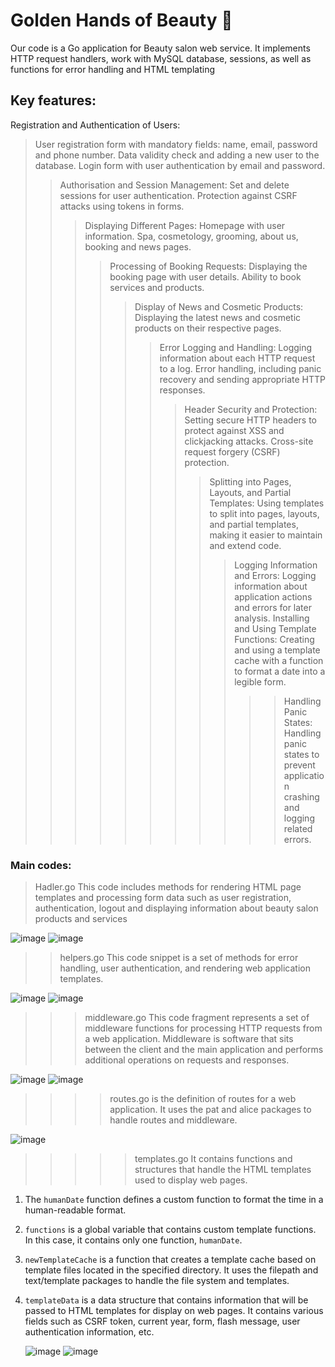 #  Golden Hands of Beauty :nail_care:
Our code is a Go application for Beauty salon web service. It implements HTTP request handlers, work with MySQL database, sessions, as well as functions for error handling and HTML templating

 ## Key features:
 Registration and Authentication of Users:
>User registration form with mandatory fields: name, email, password and phone number.
Data validity check and adding a new user to the database.
Login form with user authentication by email and password.
>>Authorisation and Session Management:
Set and delete sessions for user authentication.
Protection against CSRF attacks using tokens in forms.
>>>Displaying Different Pages:
Homepage with user information.
Spa, cosmetology, grooming, about us, booking and news pages.
>>>>Processing of Booking Requests:
Displaying the booking page with user details.
Ability to book services and products.
>>>>>Display of News and Cosmetic Products:
Displaying the latest news and cosmetic products on their respective pages.
>>>>>>Error Logging and Handling:
Logging information about each HTTP request to a log.
Error handling, including panic recovery and sending appropriate HTTP responses.
>>>>>>>Header Security and Protection:
Setting secure HTTP headers to protect against XSS and clickjacking attacks.
Cross-site request forgery (CSRF) protection.
>>>>>>>>Splitting into Pages, Layouts, and Partial Templates:
Using templates to split into pages, layouts, and partial templates, making it easier to maintain and extend code.
>>>>>>>>>Logging Information and Errors:
Logging information about application actions and errors for later analysis.
Installing and Using Template Functions:
Creating and using a template cache with a function to format a date into a legible form.
>>>>>>>>>>>Handling Panic States:
Handling panic states to prevent application crashing and logging related errors.

### Main codes:
>Hadler.go
This code includes methods for rendering HTML page templates and processing form data such as user registration, authentication, logout and displaying information about beauty salon products and services

![image](https://github.com/hvruu/AdvancedProgAssingment/assets/147140948/18f4e620-6f3f-40a8-b571-aa400ec86429)
![image](https://github.com/hvruu/AdvancedProgAssingment/assets/147140948/d5e4b93f-707f-41bc-8e7c-d513bf2a058c)

>>helpers.go
This code snippet is a set of methods for error handling, user authentication, and rendering web application templates.

![image](https://github.com/hvruu/AdvancedProgAssingment/assets/147140948/2e4da55f-7672-4c2f-8ff7-8a9bb602c090)
![image](https://github.com/hvruu/AdvancedProgAssingment/assets/147140948/e206dab0-3640-4a1e-ba7e-64a48d13a906)

>>>middleware.go
This code fragment represents a set of middleware functions for processing HTTP requests from a web application. Middleware is software that sits between the client and the main application and performs additional operations on requests and responses.

![image](https://github.com/hvruu/AdvancedProgAssingment/assets/147140948/43e73181-d8b1-49af-86af-fc50186db295)
![image](https://github.com/hvruu/AdvancedProgAssingment/assets/147140948/fa06354e-00fb-48de-8644-7b90c57b3ef4)

>>>>routes.go is the definition of routes for a web application. It uses the pat and alice packages to handle routes and middleware.

![image](https://github.com/hvruu/AdvancedProgAssingment/assets/147140948/c3d84011-fc75-4489-9bf7-20976696d711)


>>>>>templates.go It contains functions and structures that handle the HTML templates used to display web pages.
1. The `humanDate` function defines a custom function to format the time in a human-readable format.

2. `functions` is a global variable that contains custom template functions. In this case, it contains only one function, `humanDate`.

3. `newTemplateCache` is a function that creates a template cache based on template files located in the specified directory. It uses the filepath and text/template packages to handle the file system and templates.

4. `templateData` is a data structure that contains information that will be passed to HTML templates for display on web pages. It contains various fields such as CSRF token, current year, form, flash message, user authentication information, etc.

   ![image](https://github.com/hvruu/AdvancedProgAssingment/assets/147140948/03ff52b5-dcef-4bd6-8437-71e8e6fd2c76)
   ![image](https://github.com/hvruu/AdvancedProgAssingment/assets/147140948/bae537e8-7a0a-4efe-aaf7-0b750ee92df1)





